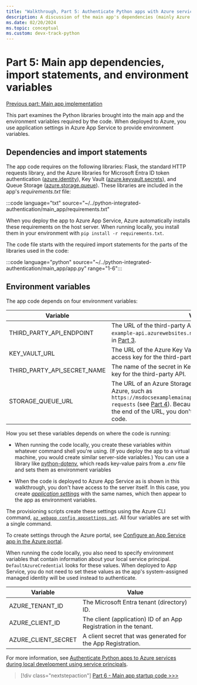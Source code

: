 ```yaml
---
title: "Walkthrough, Part 5: Authenticate Python apps with Azure services"
description: A discussion of the main app's dependencies (mainly Azure SDK libraries), the necessary import statements, and the environment variables it expects to have set.
ms.date: 02/20/2024
ms.topic: conceptual
ms.custom: devx-track-python
---
```


# Part 5: Main app dependencies, import statements, and environment variables

[Previous part: Main app implementation](walkthrough-tutorial-authentication-04.md)

This part examines the Python libraries brought into the main app and the environment variables required by the code. When deployed to Azure, you use application settings in Azure App Service to provide environment variables.

## Dependencies and import statements

The app code requires on the following libraries: Flask, the standard HTTP requests library, and the Azure libraries for Microsoft Entra ID token authentication ([azure.identity](/python/api/overview/azure/identity-readme)), Key Vault ([azure.keyvault.secrets](/python/api/overview/azure/keyvault-secrets-readme)), and Queue Storage ([azure.storage.queue](/python/api/overview/azure/storage-queue-readme)). These libraries are included in the app's *requirements.txt* file:

:::code language="txt" source="~/../python-integrated-authentication/main_app/requirements.txt"

When you deploy the app to Azure App Service, Azure automatically installs these requirements on the host server. When running locally, you install them in your environment with `pip install -r requirements.txt`.

The code file starts with the required import statements for the parts of the libraries used in the code:

:::code language="python" source="~/../python-integrated-authentication/main_app/app.py" range="1-6":::

## Environment variables

The app code depends on four environment variables:

| Variable | Value |
| --- | --- |
| THIRD_PARTY_API_ENDPOINT | The URL of the third-party API, such as `https://msdocs-example-api.azurewebsites.net/api/RandomNumber` described in [Part 3](walkthrough-tutorial-authentication-03.md). |
| KEY_VAULT_URL | The URL of the Azure Key Vault in which you've stored the access key for the third-party API. |
| THIRD_PARTY_API_SECRET_NAME | The name of the secret in Key Vault that contains the access key for the third-party API. |
| STORAGE_QUEUE_URL | The URL of an Azure Storage Queue that you configure in Azure, such as `https://msdocsexamplemainapp.queue.core.windows.net/code-requests` (see [Part 4](walkthrough-tutorial-authentication-04.md)). Because the queue name is included at the end of the URL, you don't see the name anywhere in the code. |

How you set these variables depends on where the code is running:

* When running the code locally, you create these variables within whatever command shell you're using.
(If you deploy the app to a virtual machine, you would create similar server-side variables.)  You can use a library like [python-dotenv](https://pypi.org/project/python-dotenv/), which reads key-value pairs from a *.env* file and sets them as environment variables

* When the code is deployed to Azure App Service as is shown in this walkthrough, you don't have access to the server itself. In this case, you create [*application settings*](/azure/app-service/configure-common) with the same names, which then appear to the app as environment variables.

The provisioning scripts create these settings using the Azure CLI command, [`az webapp config appsettings set`](/cli/azure/webapp/config/appsettings#az-webapp-config-appsettings-set). All four variables are set with a single command.

To create settings through the Azure portal, see [Configure an App Service app in the Azure portal](/azure/app-service/configure-common).

When running the code locally, you also need to specify environment variables that contain information about your local service principal. `DefaultAzureCredential` looks for these values. When deployed to App Service, you do not need to set these values as the app's system-assigned managed identity will be used instead to authenticate.

| Variable | Value |
| --- | --- |
| AZURE_TENANT_ID | The Microsoft Entra tenant (directory) ID. |
| AZURE_CLIENT_ID | The client (application) ID of an App Registration in the tenant. |
| AZURE_CLIENT_SECRET  | A client secret that was generated for the App Registration. |

For more information,  see [Authenticate Python apps to Azure services during local development using service principals](./sdk/authentication-local-development-service-principal.md#4---set-local-development-environment-variables).

> [!div class="nextstepaction"]
> [Part 6 - Main app startup code >>>](walkthrough-tutorial-authentication-06.md)
